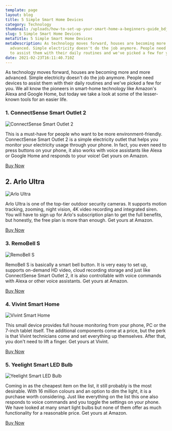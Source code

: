 ```yaml
---
template: page
layout: blog
title: 5 Simple Smart Home Devices
category: Technology
thumbnail: /uploads/how-to-set-up-your-smart-home-a-beginners-guide_bdjs.jpg
slug: 5 Simple Smart Home Devices
metaTitle: 5 Simple Smart Home Devices
metaDescription: As technology moves forward, houses are becoming more and more
  advanced. Simple electricity doesn't do the job anymore. People need devices
  to assist them with their daily routines and we've picked a few for you.
date: 2021-02-23T16:11:40.710Z
---
```

As technology moves forward, houses are becoming more and more advanced. Simple electricity doesn't do the job anymore. People need devices to assist them with their daily routines and we've picked a few for you. We all know the pioneers in smart-home technology like Amazon's Alexa and Google Home, but today we take a look at some of the lesser-known tools for an easier life.

### 1. ConnectSense Smart Outlet 2

![ConnectSense Smart Outlet 2](/uploads/5cb77d9ec2f70b014b3584b3.jpg "ConnectSense Smart Outlet 2")

This is a must-have for people who want to be more environment-friendly. ConnectSense Smart Outlet 2 is a simple electricity outlet that helps you monitor your electricity usage through your phone. In fact, you even need to press buttons on your phone, it also works with voice assistants like Alexa or Google Home and responds to your voice! Get yours on Amazon.

<a target="_blank" href="https://www.amazon.com/gp/product/B07G1SDXG6/ref=as_li_tl?ie=UTF8&camp=1789&creative=9325&creativeASIN=B07G1SDXG6&linkCode=as2&tag=daydian-20&linkId=90f6c7311ade75820bd98f5f67074137" class="buyButton">Buy Now</a>

## 2. Arlo Ultra

![ Arlo Ultra](/uploads/51bnwexyugl._ac_sx355_.jpg " Arlo Ultra")

 Arlo Ultra is one of the top-tier outdoor security cameras. It supports motion tracking, zooming, night vision, 4K video recording and integrated siren. You will have to sign up for Arlo's subscription plan to get the full benefits, but honestly, the free plan is more than enough. Get yours at Amazon.

<a target="_blank" href="https://www.amazon.com/gp/product/B08HRML25F/ref=as_li_tl?ie=UTF8&camp=1789&creative=9325&creativeASIN=B08HRML25F&linkCode=as2&tag=daydian-20&linkId=eabed28bd04291cb8c222c2c33bc7530" class="buyButton">Buy Now</a>

### 3. RemoBell S

![RemoBell S](/uploads/remobell-s-doorbell.jpg "RemoBell S")

RemoBell S is basically a smart bell button. It is very easy to set up, supports on-demand HD video, cloud recording storage and just like ConnectSense Smart Outlet 2, it is also controllable with voice commands with Alexa or other voice assistants. Get yours at Amazon.

<a target="_blank" href="https://www.amazon.com/gp/product/B07P4D9K39/ref=as_li_tl?ie=UTF8&camp=1789&creative=9325&creativeASIN=B07P4D9K39&linkCode=as2&tag=daydian-20&linkId=8113e5e7810328355a4d5f30459476a5" class="buyButton">Buy Now</a>

### 4. Vivint Smart Home

![Vivint Smart Home](/uploads/vivint-smart-hub-temperature-gray-wall.jpg "Vivint Smart Home")

This small device provides full house monitoring from your phone, PC or the 7-inch tablet itself. The additional components come at a price, but the perk is that Vivint technicians come and set everything up themselves. After that, you don't need to lift a finger. Get yours at Vivint.

<a target="_blank" href="https://www.vivint.com/affiliates/pcmag?lp_request_id=5ebee950508ef&s5=&exid=165559&s1=&s2=&s3=&s4=&ckm_subid_2=02sDj5Kx0AqcY4mX8SLgfhq" class="buyButton">Buy Now</a>

### 5. Yeelight Smart LED Bulb

![Yeelight Smart LED Bulb](/uploads/51gxthcdwvl._ac_sl1000_.jpg "Yeelight Smart LED Bulb")

Coming in as the cheapest item on the list, it still probably is the most desirable. With 16 million colours and an option to dim the light, it is a purchase worth considering. Just like everything on the list this one also responds to voice commands and you toggle the settings on your phone. We have looked at many smart light bulbs but none of them offer as much functionality for a reasonable price. Get yours at Amazon.

<a target="_blank" href="https://www.amazon.com/gp/product/B076C7S1K3/ref=as_li_tl?ie=UTF8&camp=1789&creative=9325&creativeASIN=B076C7S1K3&linkCode=as2&tag=daydian-20&linkId=aa644d30912edce22c1980617284be5e" class="buyButton">Buy Now</a>